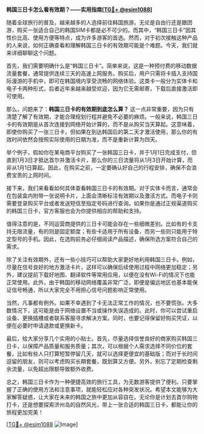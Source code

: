 **韩国三日卡怎么看有效期？——实用指南[[TG💪+ @esim1088](https://t.me/s/esim1088)]**

随着全球旅行的普及，越来越多的人选择前往韩国旅游。无论是自由行还是跟团游，购买一张适合自己的韩国SIM卡都是必不可少的。而其中，“韩国三日卡”因其性价比高、使用方便等特点，成为许多游客的首选。然而，对于初次接触这种产品的人来说，如何正确查看和理解韩国三日卡的有效期可能是个难题。今天，我们就来详细聊聊这个问题。

首先，我们需要明确什么是“韩国三日卡”。简单来说，这是一种预付费的移动数据流量套餐，通常提供连续三天的高速上网服务。购买后，用户只需将卡插入支持国际漫游的手机中，即可在韩国境内享受流畅的网络体验。这类卡一般分为实体卡和电子卡两种形式，后者近年来越来越受欢迎，因为它无需邮寄，下载后直接激活即可使用。

那么，问题来了：**韩国三日卡的有效期到底怎么算？** 这一点非常重要，因为只有清楚了解了有效期，才能合理规划行程并避免不必要的麻烦。一般来说，韩国三日卡的有效期是从首次连接到网络开始计算的，而不是从购买当天算起。这意味着，即使你购买了一张三日卡，但如果在到达韩国后的第二天才激活使用，那么你的有效时间依然会按照实际使用的日期为准，而不是重新计算为四天。

举个例子，假如你在某电商平台购买了一张韩国三日卡，并于1月1日完成支付，但直到1月3日才抵达首尔并激活卡片，那么你的三日流量将从1月3日开始计算，而非从1月1日算起。因此，在购买之前，一定要确认好自己的行程安排，确保不会浪费宝贵的上网时间。

接下来，我们来看看如何具体查看韩国三日卡的有效期。对于实体卡而言，通常会在包装盒内附带一张说明卡片，上面会清晰标注有效期以及激活方式。而电子卡则需要登录购买平台或者发送短信至指定号码进行查询。如果你是通过正规渠道购买的韩国三日卡，官方客服也会为你提供相应的帮助和支持。

值得注意的是，不同运营商提供的三日卡可能会存在一些细微差别。比如有的卡支持无限流量，有的则是固定额度；有些卡适用于所有设备，而另一些则只能用于特定型号的手机。因此，在选购前务必仔细阅读产品描述，确保所选方案符合自己的需求。

除了关注有效期外，还有一些小技巧可以帮助大家更好地利用韩国三日卡。例如，尽量在信号良好的地方激活卡片，这样可以确保后续使用过程中网络更加稳定；另外，建议提前下载好地图、翻译软件等常用应用，以便在没有Wi-Fi的情况下也能正常使用。此外，由于韩国的移动网络覆盖非常广泛，即便是偏远地区也基本能保证信号畅通，所以大家完全不用担心信号问题影响正常使用。

当然，凡事都有例外。如果不幸遇到了卡无法正常工作的情况，也不要慌张。大多数情况下，这可能是由于网络设置不当或操作失误造成的。此时，你可以尝试重启设备、更换插槽或者联系客服寻求解决方案。同时，也要记得保留好购买凭证，以便在必要时申请退款或更换新卡。

最后，给大家分享几个实用的小贴士。首先，尽量选择信誉良好的商家购买韩国三日卡，以保障产品质量和服务质量；其次，可以根据个人需求选择不同价位的套餐，比如有些人只打算短暂停留几天，就可以选择更便宜的基础版；而对于长时间逗留的朋友，则可以考虑购买长期套餐，既划算又方便。另外，别忘了定期检查剩余流量，以免超出限额导致额外收费。

总之，韩国三日卡作为一种便捷高效的旅行工具，为无数游客提供了便利。只要掌握了正确的使用方法和注意事项，就能轻松应对各种突发状况。希望本文能够为大家解答疑惑，让大家在未来的韩国之旅中更加从容自在。无论你是计划去首尔购物打卡，还是想要探索济州岛的自然风光，带上一张合适的韩国三日卡，都能让你的旅程更加完美！

[[TG💪+ @esim1088](https://t.me/s/esim1088) ![Image](https://i.postimg.cc/4NQfJmqS/Snipaste-2025-05-13-00-14-12.png)]